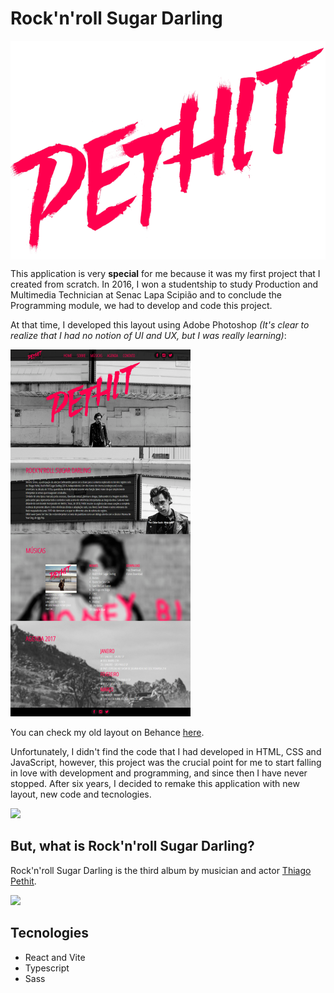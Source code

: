 # Rock'n'roll Sugar Darling

<img src="./public/../src/assets/logo-pethit.png" align="center" />

This application is very **special** for me because it was my first project that I created from scratch. In 2016, I won a studentship to study Production and Multimedia Technician at Senac Lapa Scipião and to conclude the Programming module, we had to develop and code this project.

At that time, I developed this layout using Adobe Photoshop *(It's clear to realize that I had no notion of UI and UX, but I was really learning)*:

<img src="./public/0f999978586015.5ca93be5a36ef.png" />

You can check my old layout on Behance [here](https://www.behance.net/gallery/78586015/SITE-THIAGO-PETHIT-2017). 

Unfortunately, I didn't find the code that I had developed in HTML, CSS and JavaScript, however, this project was the crucial point for me to start falling in love with development and programming, and since then I have never stopped. After six years, I decided to remake this application with new layout, new code and tecnologies. 

<img src="./public/screencapture.png"  width="290" />

## But, what is Rock'n'roll Sugar Darling?
Rock'n'roll Sugar Darling is the third album by musician and actor [Thiago Pethit](https://pt.wikipedia.org/wiki/Thiago_Pethit).

<img src="./public/../dist/assets/cd-thiago-pethit-93402531.jpg" width="200" />

## Tecnologies
- React and Vite
- Typescript
- Sass
